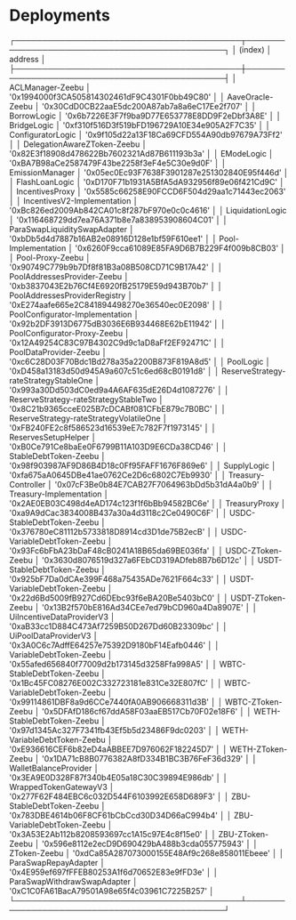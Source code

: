 Deployments
===========
┌─────────────────────────────────────────┬──────────────────────────────────────────────┐
│                 (index)                 │                   address                    │
├─────────────────────────────────────────┼──────────────────────────────────────────────┤
│            ACLManager-Zeebu             │ '0x1994000f3CA505814302461dF9C4301F0bb49C80' │
│            AaveOracle-Zeebu             │ '0x30CdD0CB22aaE5dc200A87ab7a8a6eC17Ee2f707' │
│               BorrowLogic               │ '0x6b7226E3F7f9ba9D77E653778E8DD9F2eDbf3A8E' │
│               BridgeLogic               │ '0xf310f516D3f519bFD196729A10E34e905A2F7C35' │
│            ConfiguratorLogic            │ '0x9f105d22a13F18Ca69CFD554A90db97679A73Ff2' │
│       DelegationAwareZToken-Zeebu       │ '0x82E3f18908d478622Bb7602321Ad87B611193b3a' │
│               EModeLogic                │ '0xBA7B98aCe2587479F43be2258f3eF4e5C30e9d0F' │
│             EmissionManager             │ '0x05ec0Ec93F7638F3901287e251302840E95f446d' │
│             FlashLoanLogic              │ '0xD170F71b1931A5BfA5dA932956f89e06f421Cd9C' │
│             IncentivesProxy             │ '0x5585c66258E90FCCD6F504d29aa1c71443ec2063' │
│       IncentivesV2-Implementation       │ '0xBc826ed2009Ab842CA01c8f287bF970e0c0c4616' │
│            LiquidationLogic             │ '0x116468729dd7ea76A371b8e7a838953908604C01' │
│      ParaSwapLiquiditySwapAdapter       │ '0xbDb5d4d7887b16AB2e08916D128e1bf59F610ee1' │
│           Pool-Implementation           │ '0x6260F9cca61089E85FA9D6B7B229F4f009b8CB03' │
│            Pool-Proxy-Zeebu             │ '0x90749C779b9b7Df8f81B3a08B508CD71C9B17A42' │
│       PoolAddressesProvider-Zeebu       │ '0xb3837043E2b76Cf4E6920fB25179E59d943B70b7' │
│      PoolAddressesProviderRegistry      │ '0xE274aafe665e2C841894498270e36540ec0E2098' │
│     PoolConfigurator-Implementation     │ '0x92b2DF3913D6775dB3036E6B934468E62bE11942' │
│      PoolConfigurator-Proxy-Zeebu       │ '0x12A49254C83C97B4302C9d9c1aD8aFf2EF92471C' │
│         PoolDataProvider-Zeebu          │ '0xc6C28D03F70Bdc1Bd278a35a2200B873F819A8d5' │
│                PoolLogic                │ '0xD458a13183d50d945A9a607c51c6ed68cB0191d8' │
│  ReserveStrategy-rateStrategyStableOne  │ '0x993a30Dd503dC0ed9a4A6AF635dE26D4d1087276' │
│  ReserveStrategy-rateStrategyStableTwo  │ '0x8C21b9365cceE025B7cDCABf081CFbE879c7B0BC' │
│ ReserveStrategy-rateStrategyVolatileOne │ '0xFB240FE2c8f586523d16539eE7c782F7f1973145' │
│           ReservesSetupHelper           │ '0xB0Ce791Ce8baEe0F6799B11A103D9E6CDa38CD46' │
│          StableDebtToken-Zeebu          │ '0x98f903987AF9D86B4D18c0Ff95FAFF1676F869e6' │
│               SupplyLogic               │ '0xfa675aA0645DBe41ae0762Ce2D6c6802C7Eb9930' │
│           Treasury-Controller           │ '0x07cF3Be0b84E7CAB27F7064963bDd5b31dA4a0b9' │
│         Treasury-Implementation         │ '0x2AE0EB03C498d4eAD174c123f1f6bBb94582BC6e' │
│              TreasuryProxy              │ '0xa9A9dCac3834008B437a30a4d3118c2Ce0490C6F' │
│       USDC-StableDebtToken-Zeebu        │ '0x376780eC81112b5733818D8914cd3D1de75B2ecB' │
│      USDC-VariableDebtToken-Zeebu       │ '0x93Fc6bFbA23bDaF48cB0241A18B65da69BE036fa' │
│            USDC-ZToken-Zeebu            │ '0x3630d8076519d327a6FEbCD319ADfeb8B7b6D12c' │
│       USDT-StableDebtToken-Zeebu        │ '0x925bF7Da0dCAe399F468a75435ADe7621F664c33' │
│      USDT-VariableDebtToken-Zeebu       │ '0x22d6Bd5009fB927Cd6DEbc93f6eBA20Be5403bC0' │
│            USDT-ZToken-Zeebu            │ '0x13B2f570bE816Ad34CEe7ed79bCD960a4Da8907E' │
│        UiIncentiveDataProviderV3        │ '0xaB33cc1D884C473Af7259B50D267Dd60B23309bc' │
│          UiPoolDataProviderV3           │ '0x3A0C6c7AdffE64257e75392D9180bF14Eafb0446' │
│         VariableDebtToken-Zeebu         │ '0x55afed656840f77009d2b173145d3258Ffa998A5' │
│       WBTC-StableDebtToken-Zeebu        │ '0x1Bc45FC08276E002C332723181e831Ce32E807fC' │
│      WBTC-VariableDebtToken-Zeebu       │ '0x99114861DBF8a9d6CCe7440fA0AB906668311d3B' │
│            WBTC-ZToken-Zeebu            │ '0x5DFAfD186cf67ddA58F03aaEB517Cb70F02e18F6' │
│       WETH-StableDebtToken-Zeebu        │ '0x97d1345Ac327F7341fb43Ef5b5d23486F9dc0203' │
│      WETH-VariableDebtToken-Zeebu       │ '0xE936616CEF6b82eD4aABBEE7D976062F182245D7' │
│            WETH-ZToken-Zeebu            │ '0x1DA71cB8B0776382A8fD334B1BC3B76FeF36d329' │
│          WalletBalanceProvider          │ '0x3EA9E0D328F87f340b4E05a18C30C39894E986db' │
│          WrappedTokenGatewayV3          │ '0x277F62F484EBC6c032D544F6103992E658D689F3' │
│        ZBU-StableDebtToken-Zeebu        │ '0x783DBE4614b06F8CF61bCbCcd30D34D66aC994b4' │
│       ZBU-VariableDebtToken-Zeebu       │ '0x3A53E2Ab112b8208593697cc1A15c97E4c8f15e0' │
│            ZBU-ZToken-Zeebu             │ '0x596e8112e2ecD9D690429bA488b3cda055775943' │
│              ZToken-Zeebu               │ '0xdCa85A287073000155E48Af9c268e858011Ebeee' │
│          ParaSwapRepayAdapter           │ '0x4E959ef697fFFEB80253A1f6d70652E83e9fFD3e' │
│       ParaSwapWithdrawSwapAdapter       │ '0xC1C0FA61BacA79501A98e65f4c03961C7225B257' │
└─────────────────────────────────────────┴──────────────────────────────────────────────┘